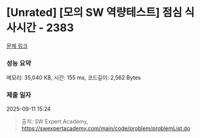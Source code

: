 # [Unrated] [모의 SW 역량테스트] 점심 식사시간 - 2383 

[문제 링크](https://swexpertacademy.com/main/code/problem/problemDetail.do?contestProbId=AV5-BEE6AK0DFAVl) 

### 성능 요약

메모리: 35,040 KB, 시간: 155 ms, 코드길이: 2,562 Bytes

### 제출 일자

2025-09-11 15:24



> 출처: SW Expert Academy, https://swexpertacademy.com/main/code/problem/problemList.do